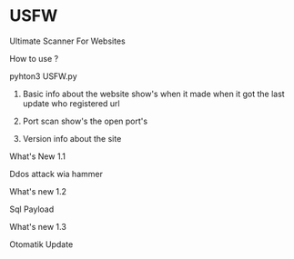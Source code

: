# USFW
Ultimate Scanner For Websites

How to use ?

pyhton3 USFW.py

1. Basic info about the website 
   show's when it made 
   when it got the last update
   who registered url


2. Port scan
   show's the open port's


3. Version info about the site


What's New 1.1

Ddos attack wia hammer

What's new 1.2

Sql Payload

What's new 1.3

Otomatik Update
